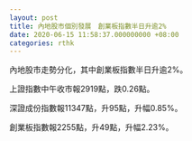 ```yaml
---
layout: post
title: 內地股市個別發展　創業板指數半日升逾2%
date: 2020-06-15 11:58:37.000000000 +08:00
categories: rthk
---
```


內地股市走勢分化，其中創業板指數半日升逾2%。

上證指數中午收市報2919點，跌0.26點。

深證成份指數報11347點，升95點，升幅0.85%。

創業板指數報2255點，升49點，升幅2.23%。
